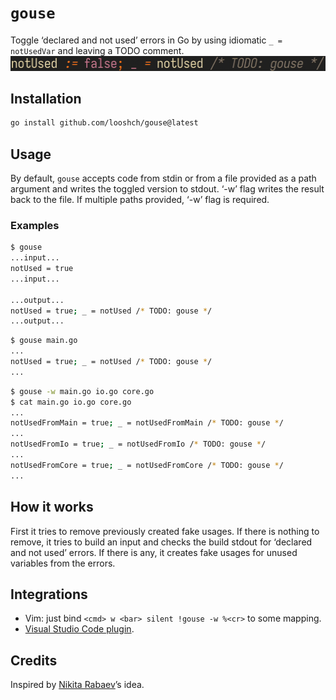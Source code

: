 # `gouse`
Toggle ‘declared and not used’ errors in Go by using idiomatic `_ = notUsedVar`
and leaving a TODO comment. ![a demo](demo.gif)

## Installation
```sh
go install github.com/looshch/gouse@latest
```

## Usage
By default, `gouse` accepts code from stdin or from a file provided as a path
argument and writes the toggled version to stdout. ‘-w’ flag writes the result
back to the file. If multiple paths provided, ‘-w’ flag is required.


### Examples
```sh
$ gouse
...input...
notUsed = true
...input...

...output...
notUsed = true; _ = notUsed /* TODO: gouse */
...output...
```
```sh
$ gouse main.go
...
notUsed = true; _ = notUsed /* TODO: gouse */
...
```
```sh
$ gouse -w main.go io.go core.go
$ cat main.go io.go core.go
...
notUsedFromMain = true; _ = notUsedFromMain /* TODO: gouse */
...
notUsedFromIo = true; _ = notUsedFromIo /* TODO: gouse */
...
notUsedFromCore = true; _ = notUsedFromCore /* TODO: gouse */
...
```

## How it works
First it tries to remove previously created fake usages. If there is nothing to
remove, it tries to build an input and checks the build stdout for ‘declared
and not used’ errors. If there is any, it creates fake usages for unused
variables from the errors.

## Integrations
* Vim: just bind `<cmd> w <bar> silent !gouse -w %<cr>` to some mapping.
* [Visual Studio Code
  plugin](https://marketplace.visualstudio.com/items?itemName=looshch.gouse).

## Credits
Inspired by [Nikita Rabaev](https://github.com/nikrabaev)’s idea.
